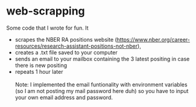 # web-scrapping
Some code that I wrote for fun. It <br/> 
  * scrapes the NBER RA positions website (https://www.nber.org/career-resources/research-assistant-positions-not-nber), 
  * creates a .txt file saved to your computer
  * sends an email to your mailbox containing the 3 latest positing in case there is new positing
  * repeats 1 hour later
<br/> <br/>
Note: I implemented the email funtionality with environment variables (so I am not posting my mail password here duh) so you have to input your own email address and password.

